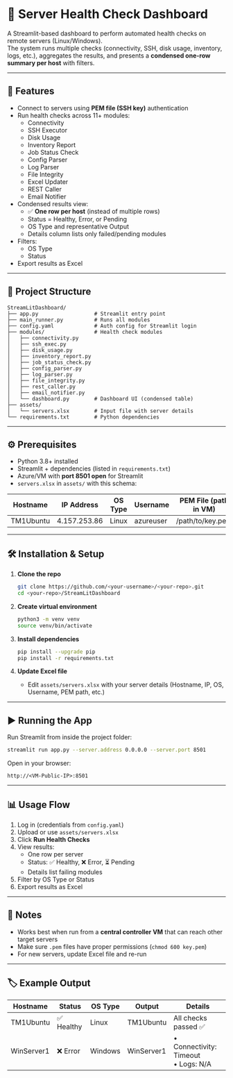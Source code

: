 # 🔧 Server Health Check Dashboard

A Streamlit-based dashboard to perform automated health checks on remote servers (Linux/Windows).  
The system runs multiple checks (connectivity, SSH, disk usage, inventory, logs, etc.), aggregates the results, and presents a **condensed one-row summary per host** with filters.

---

## 🚀 Features
- Connect to servers using **PEM file (SSH key)** authentication
- Run health checks across 11+ modules:
  - Connectivity
  - SSH Executor
  - Disk Usage
  - Inventory Report
  - Job Status Check
  - Config Parser
  - Log Parser
  - File Integrity
  - Excel Updater
  - REST Caller
  - Email Notifier
- Condensed results view:
  - ✅ **One row per host** (instead of multiple rows)
  - Status = Healthy, Error, or Pending
  - OS Type and representative Output
  - Details column lists only failed/pending modules
- Filters:
  - OS Type
  - Status
- Export results as Excel

---

## 📂 Project Structure
```
StreamLitDashboard/
├── app.py                  # Streamlit entry point
├── main_runner.py          # Runs all modules
├── config.yaml             # Auth config for Streamlit login
├── modules/                # Health check modules
│   ├── connectivity.py
│   ├── ssh_exec.py
│   ├── disk_usage.py
│   ├── inventory_report.py
│   ├── job_status_check.py
│   ├── config_parser.py
│   ├── log_parser.py
│   ├── file_integrity.py
│   ├── rest_caller.py
│   ├── email_notifier.py
│   └── dashboard.py        # Dashboard UI (condensed table)
├── assets/
│   └── servers.xlsx        # Input file with server details
└── requirements.txt        # Python dependencies
```

---

## ⚙️ Prerequisites
- Python 3.8+ installed
- Streamlit + dependencies (listed in `requirements.txt`)
- Azure/VM with **port 8501 open** for Streamlit
- `servers.xlsx` in `assets/` with this schema:

| Hostname   | IP Address    | OS Type | Username  | PEM File (path in VM) | Port | Command  | TaskName |
|------------|--------------|---------|-----------|-----------------------|------|----------|----------|
| TM1Ubuntu  | 4.157.253.86 | Linux   | azureuser | /path/to/key.pem      | 22   | hostname | sshd     |

---

## 🛠️ Installation & Setup

1. **Clone the repo**
   ```bash
   git clone https://github.com/<your-username>/<your-repo>.git
   cd <your-repo>/StreamLitDashboard
   ```

2. **Create virtual environment**
   ```bash
   python3 -m venv venv
   source venv/bin/activate
   ```

3. **Install dependencies**
   ```bash
   pip install --upgrade pip
   pip install -r requirements.txt
   ```

4. **Update Excel file**
   - Edit `assets/servers.xlsx` with your server details (Hostname, IP, OS, Username, PEM path, etc.)

---

## ▶️ Running the App

Run Streamlit from inside the project folder:
```bash
streamlit run app.py --server.address 0.0.0.0 --server.port 8501
```

Open in your browser:
```
http://<VM-Public-IP>:8501
```

---

## 📊 Usage Flow
1. Log in (credentials from `config.yaml`)
2. Upload or use `assets/servers.xlsx`
3. Click **Run Health Checks**
4. View results:
   - One row per server
   - Status: ✅ Healthy, ❌ Error, ⏳ Pending
   - Details list failing modules
5. Filter by OS Type or Status
6. Export results as Excel

---

## 📩 Notes
- Works best when run from a **central controller VM** that can reach other target servers
- Make sure `.pem` files have proper permissions (`chmod 600 key.pem`)
- For new servers, update Excel file and re-run

---

## 🏷️ Example Output

| Hostname   | Status    | OS Type | Output     | Details                                |
|------------|-----------|---------|------------|----------------------------------------|
| TM1Ubuntu  | ✅ Healthy| Linux   | TM1Ubuntu  | All checks passed ✅                    |
| WinServer1 | ❌ Error  | Windows | WinServer1 | • Connectivity: Timeout<br>• Logs: N/A |

